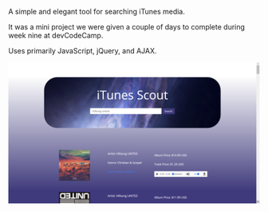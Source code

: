 A simple and elegant tool for searching iTunes media.

It was a mini project we were given a couple of days to complete during week nine at devCodeCamp.

Uses primarily JavaScript, jQuery, and AJAX.




![alt text](https://github.com/jdboyce/iTunes_Scout/blob/master/GitHub_Cover.png)
